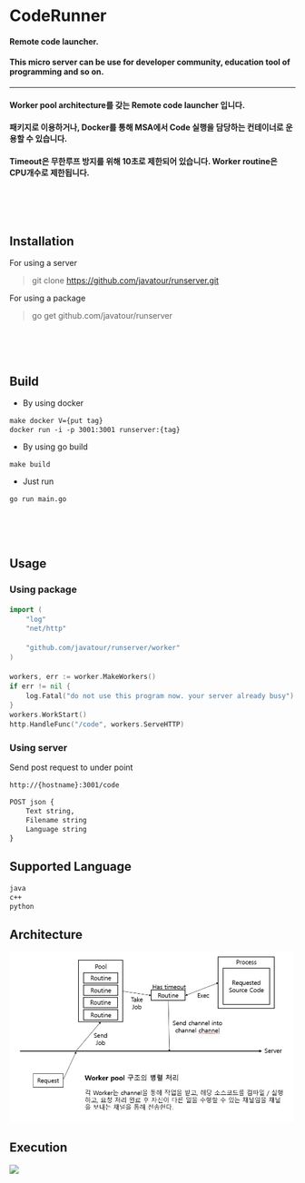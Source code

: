 CodeRunner
==========

#### Remote code launcher.
#### This micro server can be use for developer community, education tool of programming and so on.

------------------------------

#### Worker pool architecture를 갖는 Remote code launcher 입니다.
#### 패키지로 이용하거나, Docker를 통해 MSA에서 Code 실행을 담당하는 컨테이너로 운용할 수 있습니다.
#### Timeout은 무한루프 방지를 위해 10초로 제한되어 있습니다. Worker routine은 CPU개수로 제한됩니다.


<br/><br/><br/>

Installation
----------------

For using a server
> git clone https://github.com/javatour/runserver.git

For using a package
> go get github.com/javatour/runserver



<br/><br/><br/>


Build
--------

* By using docker
```
make docker V={put tag}
docker run -i -p 3001:3001 runserver:{tag}
```


* By using go build

```
make build
```

* Just run

```
go run main.go
```

<br/><br/><br/>

Usage
--------

### Using package

```go
import (
    "log"
    "net/http"
    
    "github.com/javatour/runserver/worker"
)

workers, err := worker.MakeWorkers()
if err != nil {
    log.Fatal("do not use this program now. your server already busy")
}
workers.WorkStart()
http.HandleFunc("/code", workers.ServeHTTP)
```

### Using server

Send post request to under point
```
http://{hostname}:3001/code
```

```
POST json {
	Text string,
	Filename string
	Language string
}
```

Supported Language
--------

```
java
c++
python
```

Architecture
------------

<img src="image/worker.JPG" width="500">

Execution
---------

<img src="./image/example.PN" width="500">

